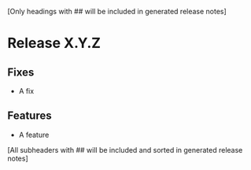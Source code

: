 [Only headings with ## will be included in generated release notes]

# Release X.Y.Z

## Fixes

- A fix

## Features

- A feature

[All subheaders with ## will be included and sorted in generated release notes]
